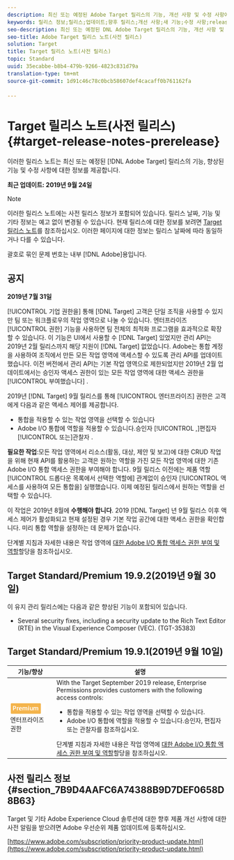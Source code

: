```yaml
---
description: 최신 또는 예정된 Adobe Target 릴리스의 기능, 개선 사항 및 수정 사항에 대한 정보를 제공하는 릴리스 노트입니다.
keywords: 릴리스 정보;릴리스;업데이트;향후 릴리스;개선 사항;새 기능;수정 사항;release notes;updates;future release;enhancements;new features;fixes
seo-description: 최신 또는 예정된 DNL Adobe Target 릴리스의 기능, 개선 사항 및 수정 사항에 대한 정보를 제공하는 릴리스 노트입니다.
seo-title: Adobe Target 릴리스 노트(사전 릴리스)
solution: Target
title: Target 릴리스 노트(사전 릴리스)
topic: Standard
uuid: 35ecabbe-b8b4-479b-9266-4823c831d79a
translation-type: tm+mt
source-git-commit: 1d91c46c78c0bcb58607def4cacaff0b761162fa

---
```



# Target 릴리스 노트(사전 릴리스){#target-release-notes-prerelease}

이러한 릴리스 노트는 최신 또는 예정된 [!DNL Adobe Target] 릴리스의 기능, 향상된 기능 및 수정 사항에 대한 정보를 제공합니다.

**최근 업데이트: 2019년 9월 24일**

>[!NOTE]
>
>이러한 릴리스 노트에는 사전 릴리스 정보가 포함되어 있습니다. 릴리스 날짜, 기능 및 기타 정보는 예고 없이 변경될 수 있습니다. 현재 릴리스에 대한 정보를 보려면 [Target 릴리스 노트](release-notes.md)를 참조하십시오. 이러한 페이지에 대한 정보는 릴리스 날짜에 따라 동일하거나 다를 수 있습니다.
>
>괄호로 묶인 문제 번호는 내부 [!DNL Adobe]용입니다.

## 공지

**2019년 7월 31일**

[!UICONTROL 기업 권한을] 통해 [!DNL Target] 고객은 단일 조직을 사용할 수 있지만 팀 또는 워크플로우의 작업 영역으로 나눌 수 있습니다. 엔터프라이즈 [!UICONTROL 권한] 기능을 사용하면 팀 전체의 최적화 프로그램을 효과적으로 확장할 수 있습니다. 이 기능은 UI에서 사용할 수 [!DNL Target] 있었지만 관리 API는 2019년 2월 릴리스까지 해당 지원이 [!DNL Target] 없었습니다. Adobe는 통합 계정을 사용하여 조직에서 만든 모든 작업 영역에 액세스할 수 있도록 관리 API를 업데이트했습니다. 이전 버전에서 관리 API는 기본 작업 영역으로 제한되었지만 2019년 2월 업데이트에서는 승인자 액세스 권한이 있는 모든 작업 영역에 대한 액세스 권한을 [!UICONTROL 부여했습니다] .

2019년 [!DNL Target] 9월 릴리스를 통해 [!UICONTROL 엔터프라이즈] 권한은 고객에게 다음과 같은 액세스 제어를 제공합니다.

* 통합을 적용할 수 있는 작업 영역을 선택할 수 있습니다
* Adobe I/O 통합에 역할을 적용할 수 있습니다.승인자 [!UICONTROL ,]편집자 [!UICONTROL 또는]관찰자 .

**필요한 작업**:모든 작업 영역에서 리소스(활동, 대상, 제안 및 보고)에 대한 CRUD 작업을 위해 현재 API를 활용하는 고객은 원하는 역할을 가진 모든 작업 영역에 대한 기존 Adobe I/O 통합 액세스 권한을 부여해야 합니다. 9월 릴리스 이전에는 제품 역할 [!UICONTROL 드롭다운 목록에서 선택한 역할에] 관계없이 승인자 [!UICONTROL 액세스를 사용하여 모든 통합을] 실행했습니다. 이제 예정된 릴리스에서 원하는 역할을 선택할 수 있습니다.

이 작업은 2019년 8월에 **수행해야 합니다**. 2019 [!DNL Target] 년 9월 릴리스 이후 액세스 제어가 활성화되고 현재 설정된 경우 기본 작업 공간에 대한 액세스 권한을 확인합니다. 미리 통합 역할을 설정하는 데 문제가 없습니다.

단계별 지침과 자세한 내용은 작업 영역에 [대한 Adobe I/O 통합 액세스 권한 부여 및 역할](/help/administrating-target/c-user-management/property-channel/configure-adobe-io-integration.md)할당을 참조하십시오.

## Target Standard/Premium 19.9.2(2019년 9월 30일)

이 유지 관리 릴리스에는 다음과 같은 향상된 기능이 포함되어 있습니다.

* Several security fixes, including a security update to the Rich Text Editor (RTE) in the Visual Experience Composer (VEC). (TGT-35383)

## Target Standard/Premium 19.9.1(2019년 9월 10일)

| 기능/향상 | 설명 |
| --- | --- |
| ![프리미엄 배지](/help/assets/premium.png) 엔터프라이즈 권한 | With the Target September 2019 release, Enterprise Permissions provides customers with the following access controls:<UL><li>통합을 적용할 수 있는 작업 영역을 선택할 수 있습니다.</li><li>Adobe I/O 통합에 역할을 적용할 수 있습니다.승인자, 편집자 또는 관찰자를 참조하십시오.</li></ul>단계별 지침과 자세한 내용은 작업 영역에 [대한 Adobe I/O 통합 액세스 권한 부여 및 역할](/help/administrating-target/c-user-management/property-channel/configure-adobe-io-integration.md)할당을 참조하십시오. |

## 사전 릴리스 정보 {#section_7B9D4AAFC6A74388B9D7DEF0658D8B63}

Target 및 기타 Adobe Experience Cloud 솔루션에 대한 향후 제품 개선 사항에 대한 사전 알림을 받으려면 Adobe 우선순위 제품 업데이트에 등록하십시오.

[https://www.adobe.com/subscription/priority-product-update.html](https://www.adobe.com/subscription/priority-product-update.html)
